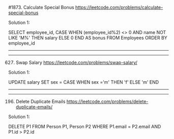 #1873. Calculate Special Bonus
https://leetcode.com/problems/calculate-special-bonus

Solution 1:

SELECT employee_id, 
CASE WHEN (employee_id%2) <> 0 AND name NOT LIKE 'M%' 
     THEN salary 
     ELSE 0 END AS bonus
FROM Employees
ORDER BY employee_id


*************************************************
*************************************************
627. Swap Salary
https://leetcode.com/problems/swap-salary/

Solution 1:

UPDATE salary
SET sex = CASE WHEN sex ='m' THEN 'f' ELSE 'm' END

*************************************************
*************************************************
196. Delete Duplicate Emails
https://leetcode.com/problems/delete-duplicate-emails/

Solution 1:

DELETE P1 FROM Person P1, Person P2
WHERE P1.email = P2.email
AND P1.id > P2.id
